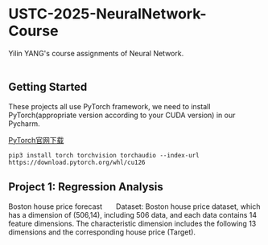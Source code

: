 # USTC-2025-NeuralNetwork-Course                                              
Yilin YANG's course assignments of Neural Network.                                           

## Getting Started                
These projects all use PyTorch framework, we need to install PyTorch(appropriate version according to your CUDA version) in our Pycharm.  


[PyTorch官网下载](https://pytorch.org/get-started/locally/"PyTorch官网下载")            


```
pip3 install torch torchvision torchaudio --index-url https://download.pytorch.org/whl/cu126

```

## Project 1: Regression Analysis                  
Boston house price forecast       
Dataset: Boston house price dataset, which has a dimension of (506,14), including 506 data,
and each data contains 14 feature dimensions. The characteristic dimension includes
the following 13 dimensions and the corresponding house price (Target).  
